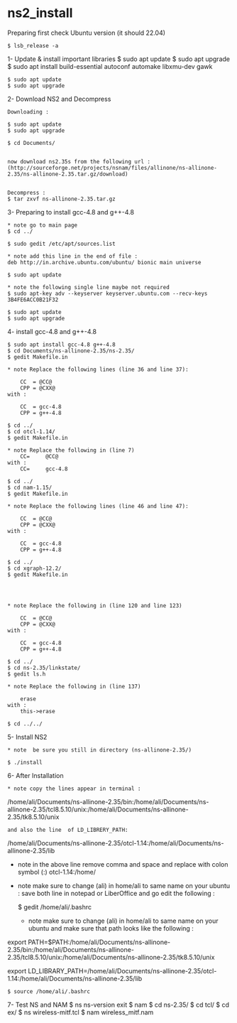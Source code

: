 # ns2_install
Preparing
	first check Ubuntu version (it should 22.04)
 
	$ lsb_release -a
	
1- Update & install important libraries
	$ sudo apt update
	$ sudo apt upgrade
	$ sudo apt install build-essential autoconf automake libxmu-dev gawk

	$ sudo apt update
	$ sudo apt upgrade


2- Download NS2 and Decompress
	
	Downloading :

	$ sudo apt update
	$ sudo apt upgrade

	$ cd Documents/


	now download ns2.35s from the following url : 	(http://sourceforge.net/projects/nsnam/files/allinone/ns-allinone-2.35/ns-allinone-2.35.tar.gz/download)


	Decompress :
	$ tar zxvf ns-allinone-2.35.tar.gz


3- Preparing to install gcc-4.8 and g++-4.8
	
	* note go to main page
	$ cd ../
	
	$ sudo gedit /etc/apt/sources.list

	* note add this line in the end of file :
	deb http://in.archive.ubuntu.com/ubuntu/ bionic main universe
	
	$ sudo apt update

	* note the following single line maybe not required
	$ sudo apt-key adv --keyserver keyserver.ubuntu.com --recv-keys 3B4FE6ACC0B21F32
	
	$ sudo apt update
	$ sudo apt upgrade

4- install gcc-4.8 and g++-4.8
	
	$ sudo apt install gcc-4.8 g++-4.8
	$ cd Documents/ns-allinone-2.35/ns-2.35/
	$ gedit Makefile.in

	* note Replace the following lines (line 36 and line 37):

		CC	= @CC@
		CPP	= @CXX@
	with :

		CC	= gcc-4.8
		CPP	= g++-4.8
	
	$ cd ../
	$ cd otcl-1.14/
	$ gedit Makefile.in
	
	* note Replace the following in (line 7)
		CC=		@CC@
	with :
		CC=		gcc-4.8
	
	$ cd ../
	$ cd nam-1.15/
	$ gedit Makefile.in
	
	* note Replace the following lines (line 46 and line 47):

		CC	= @CC@
		CPP	= @CXX@
	with :

		CC	= gcc-4.8
		CPP	= g++-4.8

	$ cd ../
	$ cd xgraph-12.2/
	$ gedit Makefile.in
	



	* note Replace the following in (line 120 and line 123)

		CC	= @CC@
		CPP	= @CXX@
	with :

		CC	= gcc-4.8
		CPP	= g++-4.8

	$ cd ../
	$ cd ns-2.35/linkstate/
	$ gedit ls.h
	
	* note Replace the following in (line 137)
		
		erase
	with :
		this->erase

	$ cd ../../
5- Install NS2

	* note  be sure you still in directory (ns-allinone-2.35/)

	$ ./install

6- After Installation
	
	* note copy the lines appear in terminal :

/home/ali/Documents/ns-allinone-2.35/bin:/home/ali/Documents/ns-allinone-2.35/tcl8.5.10/unix:/home/ali/Documents/ns-allinone-2.35/tk8.5.10/unix


	and also the line  of LD_LIBRERY_PATH:
	

/home/ali/Documents/ns-allinone-2.35/otcl-1.14:/home/ali/Documents/ns-allinone-2.35/lib
	
* note in the above line remove comma and space and replace with  colon symbol (:)
	otcl-1.14:/home/
* note make sure to change (ali) in home/ali to same name on your ubuntu :
save both line in notepad or LiberOffice and go edit the following :

	$ gedit /home/ali/.bashrc



	* note make sure to change (ali) in home/ali to same name on your ubuntu and make sure that 	path looks like the following :
	

export PATH=$PATH:/home/ali/Documents/ns-allinone-2.35/bin:/home/ali/Documents/ns-allinone-2.35/tcl8.5.10/unix:/home/ali/Documents/ns-allinone-2.35/tk8.5.10/unix

export LD_LIBRARY_PATH=/home/ali/Documents/ns-allinone-2.35/otcl-1.14:/home/ali/Documents/ns-allinone-2.35/lib

	$ source /home/ali/.bashrc

7- Test NS and NAM
	$ ns
		ns-version
		exit
	$ nam
	$ cd ns-2.35/
	$ cd tcl/
	$ cd ex/
	$ ns wireless-mitf.tcl
	$ nam wireless_mitf.nam
